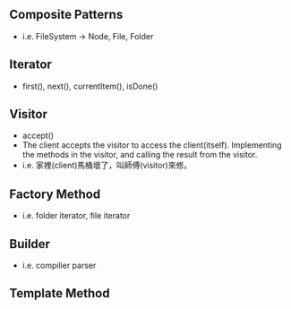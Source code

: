 ## Composite Patterns
* i.e. FileSystem -> Node, File, Folder

## Iterator
* first(), next(), currentItem(), isDone()

## Visitor
* accept()
* The client accepts the visitor to access the client(itself). Implementing the methods in the visitor, and calling the result from the visitor.
* i.e. 家裡(client)馬桶壞了，叫師傅(visitor)來修。

## Factory Method 
* i.e. folder iterator, file iterator

## Builder 
* i.e. compilier parser

## Template Method

